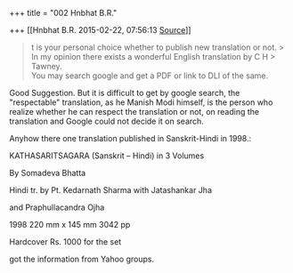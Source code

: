 +++
title = "002 Hnbhat B.R."

+++
[[Hnbhat B.R.	2015-02-22, 07:56:13 [Source](https://groups.google.com/g/samskrita/c/ZfSLDTXTgt4)]]



> t is your personal choice whether to publish new translation or not. > In my opinion there exists a wonderful English translation by C H > Tawney.  
> You may search google and get a PDF or link to DLI of the same.  
> > 
> > 
> > 
> > 

Good Suggestion. But it is difficult to get by google search, the "respectable" translation, as he Manish Modi himself, is the person who realize whether he can respect the translation or not, on reading the translation and Google could not decide it on search.

  

Anyhow there one translation published in Sanskrit-Hindi in 1998.:

  

KATHASARITSAGARA (Sanskrit – Hindi) in 3 Volumes

By Somadeva Bhatta

Hindi tr. by Pt. Kedarnath Sharma with Jatashankar Jha

and Praphullacandra Ojha

1998 220 mm x 145 mm 3042 pp

Hardcover Rs. 1000 for the set

  

got the information from Yahoo groups.

